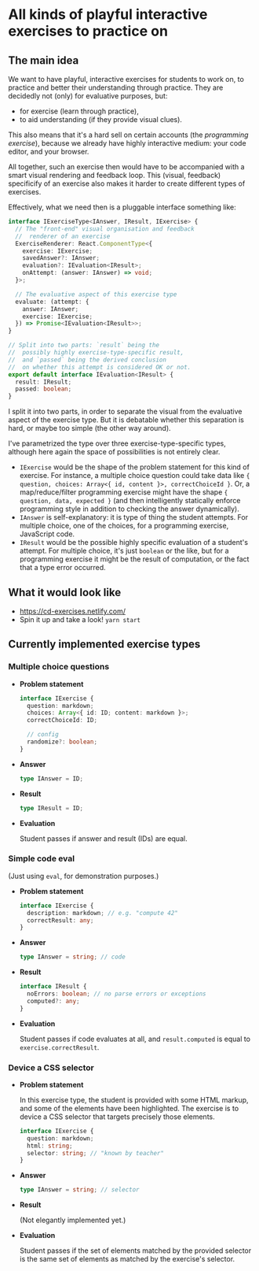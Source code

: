 # All kinds of playful interactive exercises to practice on

## The main idea

We want to have playful, interactive exercises for students to work on, to practice and better their understanding through practice. They are decidedly not (only) for evaluative purposes, but:

- for exercise (learn through practice),
- to aid understanding (if they provide visual clues).

This also means that it's a hard sell on certain accounts (the _programming exercise_), because we already have highly interactive medium: your code editor, and your browser.

All together, such an exercise then would have to be accompanied with a smart visual rendering and feedback loop. This (visual, feedback) specificify of an exercise also makes it harder to create different types of exercises.

Effectively, what we need then is a pluggable interface something like:

```ts
interface IExerciseType<IAnswer, IResult, IExercise> {
  // The "front-end" visual organisation and feedback
  //  renderer of an exercise
  ExerciseRenderer: React.ComponentType<{
    exercise: IExercise;
    savedAnswer?: IAnswer;
    evaluation?: IEvaluation<IResult>;
    onAttempt: (answer: IAnswer) => void;
  }>;

  // The evaluative aspect of this exercise type
  evaluate: (attempt: {
    answer: IAnswer;
    exercise: IExercise;
  }) => Promise<IEvaluation<IResult>>;
}

// Split into two parts: `result` being the
//  possibly highly exercise-type-specific result,
//  and `passed` being the derived conclusion
//  on whether this attempt is considered OK or not.
export default interface IEvaluation<IResult> {
  result: IResult;
  passed: boolean;
}
```

I split it into two parts, in order to separate the visual from the evaluative aspect of the exercise type. But it is debatable whether this separation is hard, or maybe too simple (the other way around).

I've parametrized the type over three exercise-type-specific types, although here again the space of possibilities is not entirely clear.

- `IExercise` would be the shape of the problem statement for this kind of exercise. For instance, a multiple choice question could take data like `{ question, choices: Array<{ id, content }>, correctChoiceId }`. Or, a map/reduce/filter programming exercise might have the shape `{ question, data, expected }` (and then intelligently statically enforce programming style in addition to checking the answer dynamically).
- `IAnswer` is self-explanatory: it is type of thing the student attempts. For multiple choice, one of the choices, for a programming exercise, JavaScript code.
- `IResult` would be the possible highly specific evaluation of a student's attempt. For multiple choice, it's just `boolean` or the like, but for a programming exercise it might be the result of computation, or the fact that a type error occurred.

## What it would look like

- https://cd-exercises.netlify.com/
- Spin it up and take a look! `yarn start`

## Currently implemented exercise types

### Multiple choice questions

- **Problem statement**

  ```ts
  interface IExercise {
    question: markdown;
    choices: Array<{ id: ID; content: markdown }>;
    correctChoiceId: ID;

    // config
    randomize?: boolean;
  }
  ```

- **Answer**

  ```ts
  type IAnswer = ID;
  ```

- **Result**

  ```ts
  type IResult = ID;
  ```

- **Evaluation**

  Student passes if answer and result (IDs) are equal.

### Simple code eval

(Just using `eval`, for demonstration purposes.)

- **Problem statement**

  ```ts
  interface IExercise {
    description: markdown; // e.g. "compute 42"
    correctResult: any;
  }
  ```

- **Answer**

  ```ts
  type IAnswer = string; // code
  ```

- **Result**

  ```ts
  interface IResult {
    noErrors: boolean; // no parse errors or exceptions
    computed?: any;
  }
  ```

- **Evaluation**

  Student passes if code evaluates at all, and `result.computed` is equal to
  `exercise.correctResult`.

### Device a CSS selector

- **Problem statement**

  In this exercise type, the student is provided with some HTML markup,
  and some of the elements have been highlighted. The exercise is to
  device a CSS selector that targets precisely those elements.

  ```ts
  interface IExercise {
    question: markdown;
    html: string;
    selector: string; // "known by teacher"
  }
  ```

- **Answer**

  ```ts
  type IAnswer = string; // selector
  ```

- **Result**

  (Not elegantly implemented yet.)

- **Evaluation**

  Student passes if the set of elements matched by the provided
  selector is the same set of elements as matched by the exercise's
  selector.
